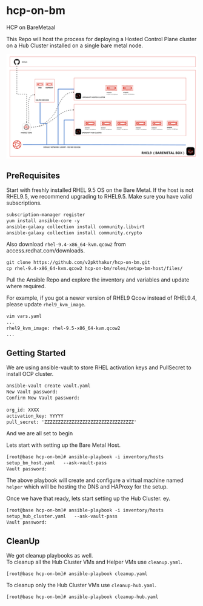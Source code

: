 # hcp-on-bm
HCP on BareMetaal

This Repo will host the process for deploying a Hosted Control Plane cluster on a Hub Cluster installed on a single bare metal node. 

![High-Level-Arch](images/hcp-on-bm.png)


## PreRequisites

Start with freshly installed RHEL 9.5 OS on the Bare Metal. If the host is not RHEL9.5, we recommend upgrading to RHEL9.5. 
Make sure you have valid subscriptions. 

```
subscription-manager register
yum install ansible-core -y
ansible-galaxy collection install community.libvirt
ansible-galaxy collection install community.crypto
```

Also download `rhel-9.4-x86_64-kvm.qcow2` from access.redhat.com/downloads. 

```
git clone https://github.com/v2pkthakur/hcp-on-bm.git
cp rhel-9.4-x86_64-kvm.qcow2 hcp-on-bm/roles/setup-bm-host/files/
```

Pull the Ansible Repo and explore the inventory and variables and update where required. 

For example, if you got a newer version of RHEL9 Qcow instead of RHEL9.4, please update `rhel9_kvm_image`. 

```
vim vars.yaml
...
rhel9_kvm_image: rhel-9.5-x86_64-kvm.qcow2
... 
```
## Getting Started
We are using ansible-vault to store RHEL activation keys and PullSecret to install OCP cluster. 
```
ansible-vault create vault.yaml
New Vault password:
Confirm New Vault password:

org_id: XXXX
activation_key: YYYYY
pull_secret: 'ZZZZZZZZZZZZZZZZZZZZZZZZZZZZZZZZZ'
```
And we are all set to begin

Lets start with setting up the Bare Metal Host. 
```
[root@base hcp-on-bm]# ansible-playbook -i inventory/hosts setup_bm_host.yaml   --ask-vault-pass
Vault password:
```
The above playbook will create and configure a virtual machine named `helper` which will be hosting the DNS and HAProxy for the setup. 

Once we have that ready, lets start setting up the Hub Cluster. ey.  

```
[root@base hcp-on-bm]# ansible-playbook -i inventory/hosts setup_hub_cluster.yaml   --ask-vault-pass
Vault password:
```

## CleanUp

We got cleanup playbooks as well.  
To cleanup all the Hub Cluster VMs and Helper VMs use `cleanup.yaml`. 

```
[root@base hcp-on-bm]# ansible-playbook cleanup.yaml
```

To cleanup only the Hub Cluster VMs use `cleanup-hub.yaml`. 
```
[root@base hcp-on-bm]# ansible-playbook cleanup-hub.yaml
```


